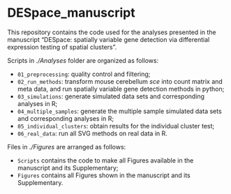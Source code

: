 # DESpace_manuscript
This repository contains the code used for the analyses presented in the manuscript “DESpace: spatially variable gene detection via differential expression testing of spatial clusters”.

Scripts in *./Analyses* folder are organized as follows:

- `01_preprocessing`: quality control and filtering;
- `02_run_methods`: transform mouse cerebellum *sce* into count matrix and meta data, and run spatially variable gene detection methods in python;
- `03_simulations`: generate simulated data sets and corresponding analyses in R;
- `04_multiple_samples`: generate the multiple sample simulated data sets and corresponding analyses in R;
- `05_individual_clusters`: obtain results for the individual cluster test;
- `06_real_data`: run all SVG methods on real data in R.

Files in *./Figures* are arranged as follows:

- `Scripts` contains the code to make all Figures available in the manuscript and its Supplementary;
- `Figures` contains all Figures shown in the manuscript and its Supplementary.
